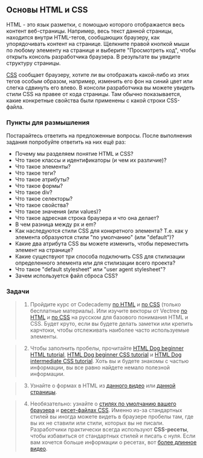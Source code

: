 ## Основы HTML и CSS

HTML - это язык разметки, с помощью которого отображается весь контент веб-страницы. Например, весь текст данной страницы, находится внутри HTML-тегов, сообщающих браузеру, как упорядочивать контент на странице. Щелкните правой кнопкой мыши по любому элементу на странице и выберите "Просмотреть код", чтобы открыть консоль разработчика браузера. В результате вы увидите структуру страницы.

[CSS](https://www.youtube.com/watch?v=rpvQyKiCz2E) сообщает браузеру, хотите ли вы отображать какой-либо из этих тегов особым образом, например, изменить его фон на синий цвет или слегка сдвинуть его влево. В консоли разработчика вы можете увидеть стили CSS на правее от кода страницы. Там обычно показывается, какие конкретные свойства были применены с какой строки CSS-файла.

### Пункты для размышления

Постарайтесь ответить на предложенные вопросы. После выполнения задания попробуйте ответить на них ещё раз:

- Почему мы разделяем понятие HTML и CSS?
- Что такое классы и идентификаторы (и чем их различие)?
- Что такое элементы?
- Что такое теги?
- Что такое атрибуты?
- Что такое формы?
- Что такое div?
- Что такое селекторы?
- Что такое свойства?
- Что такое значения (или values)?
- Что такое адресная строка браузера и что она делает?
- В чем разница между px и em?
- Как наследуются стили CSS для конкретного элемента? Т.е. как у элемента образуются стили "по умолчанию" (или "default")?
- Какие два атрибута CSS вы можете изменить, чтобы переместить элемент на странице?
- Какие существуют три способа подключить CSS для стилизации определенного элемента или для стилизации всего проекта?
- Что такое "default stylesheet" или "user agent stylesheet"?
- Зачем используется файл сброса CSS?

### Задачи

> 1. Пройдите курс от Codecademy [по HTML](https://www.codecademy.com/learn/learn-html) и [по CSS](https://www.codecademy.com/learn/learn-css) (только бесплатные материалы). Или изучите векторы от Vectree [по HTML](https://vectree.ru/video/1/0/0) и [по CSS](https://vectree.ru/text/2/0/0) <span class="btn-fill btn btn-xs btn-warning">на русском</span> для базового понимания HTML и CSS. Будет круто, если вы будете делать заметки или крепить карчтоки, чтобы отслеживать наиболее часто используемые элементы.

> 2. Чтобы заполнить пробелы, прочитайте [HTML Dog beginner HTML tutorial](https://www.htmldog.com/guides/html/beginner/), [HTML Dog beginner CSS tutorial](https://www.htmldog.com/guides/css/beginner/) и [HTML Dog intermediate CSS tutorial](https://www.htmldog.com/guides/css/intermediate/). Хоть вы и будете знакомы с частью информации, вы все равно найдете немало полезной информации.

> 3. Узнайте о формах в HTML из [данного видео](https://vectree.ru/video/1/2/0) или [данной страницы](https://html5book.ru/html5-forms/).

> 4. Необязательно: узнайте о [стилях по умолчанию вашего браузера](https://eqsash.com/articles/kak-ubrat-stili-brauzera-i-zachem-nuzhno-sbrasyvat-css-fayl-resetcss) и [ресет-файлах CSS](https://webref.ru/course/css-basics/css-reset). Именно из-за стандартных стилей вы иногда можете видеть в браузере пробелы там, где вы их не ставили или стили, которых вы не писали. Разработчики практически всегда используют **CSS-ресеты**, чтобы избавиться от стандартных стилей и писать с нуля. Если вам хочется больше информации о ресетах, вот [более длинное видео](https://www.youtube.com/watch?v=Ml33hfHkzIo).
